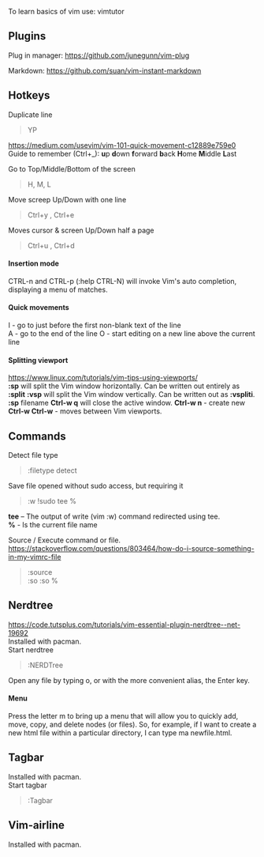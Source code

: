 To learn basics of vim use: vimtutor

## Plugins
Plug in manager: https://github.com/junegunn/vim-plug  

Markdown: https://github.com/suan/vim-instant-markdown  


## Hotkeys
Duplicate line  
> YP  

https://medium.com/usevim/vim-101-quick-movement-c12889e759e0  
Guide to remember (Ctrl+_): **u**p **d**own **f**orward **b**ack **H**ome **M**iddle **L**ast  

Go to Top/Middle/Bottom of the screen  
> H, M, L  

Move screep Up/Down with one line  
> Ctrl+y , Ctrl+e  

Moves cursor & screen Up/Down half a page  
> Ctrl+u , Ctrl+d 

#### Insertion mode
CTRL-n and CTRL-p (:help CTRL-N) will invoke Vim's auto completion, displaying a menu of matches.

#### Quick movements
<Esc>I - go to just before the first non-blank text of the line  
<Esc>A - go to the end of the line 
<Esc>O - start editing on a new line above the current line 

#### Splitting viewport
https://www.linux.com/tutorials/vim-tips-using-viewports/  
**:sp** will split the Vim window horizontally. Can be written out entirely as **:split**
**:vsp** will split the Vim window vertically. Can be written out as **:vspliti**.
**:sp** filename
**Ctrl-w q** will close the active window.
**Ctrl-w n** - create new   
**Ctrl-w Ctrl-w** - moves between Vim viewports.   

## Commands
Detect file type  
> :filetype detect  

Save file opened without sudo access, but requiring it  
> :w !sudo tee %  

**tee** – The output of write (vim :w) command redirected using tee.  
**%** - Is the current file name  

Source / Execute command or file. https://stackoverflow.com/questions/803464/how-do-i-source-something-in-my-vimrc-file
> :source  
> :so 
> :so %


## Nerdtree
https://code.tutsplus.com/tutorials/vim-essential-plugin-nerdtree--net-19692  
Installed with pacman.  
Start nerdtree  
> :NERDTree  

Open any file by typing o, or with the more convenient alias, the Enter key.  

#### Menu
Press the letter m to bring up a menu that will allow you to quickly add, move, copy, and delete nodes (or files). So, for example, if I want to create a new html file within a particular directory, I can type ma newfile.html.

## Tagbar
Installed with pacman.  
Start tagbar  
> :Tagbar

## Vim-airline
Installed with pacman.  
